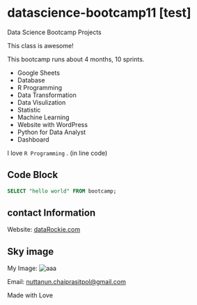 # datascience-bootcamp11 [test]

Data Science Bootcamp Projects

This class is awesome!

This bootcamp runs about 4 months, 10 sprints.

- Google Sheets
- Database
- R Programming
- Data Transformation
- Data Visulization
- Statistic
- Machine Learning
- Website with WordPress
- Python for Data Analyst
- Dashboard

I love `R Programming` . (in line code)

## Code Block
``` sql
SELECT "hello world" FROM bootcamp;
```


## contact Information
Website: [dataRockie.com](dataRockie.com)

## Sky image
My Image: ![aaa](https://t3.ftcdn.net/jpg/01/02/64/28/360_F_102642850_Mca9lTRDH60DQin39YwCF5Jzd15lcdoo.jpg)

Email: nuttanun.chaiprasitpol@gmail.com

Made with Love 
